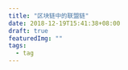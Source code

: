 ```yaml
---
title: "区块链中的联盟链"
date: 2018-12-19T15:41:38+08:00
draft: true
featuredImg: ""
tags: 
  - tag
---
```



